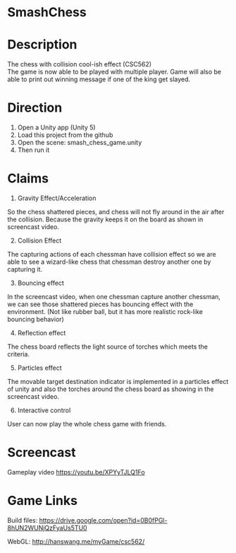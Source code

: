 # SmashChess

# Description
The chess with collision cool-ish effect  (CSC562)  
The game is now able to be played with multiple player. Game will also be able to print out winning message if one of the king get slayed.

# Direction
1. Open a Unity app (Unity 5)
2. Load this project from the github
3. Open the scene: smash_chess_game.unity
4. Then run it
# Claims
1. Gravity Effect/Acceleration

So the chess shattered pieces, and chess will not fly around in the air after the collision. Because the gravity keeps it on the board as shown in screencast video.

2. Collision Effect

The capturing actions of each chessman have collision effect so we are able to see a wizard-like chess that chessman destroy another one by capturing it.

3. Bouncing effect

In the screencast video, when one chessman capture another chessman, we can see those shattered pieces has bouncing effect with the environment. (Not like rubber ball, but it has more realistic rock-like bouncing behavior)

4. Reflection effect

The chess board reflects the light source of torches which meets the criteria.

5. Particles effect

The movable target destination indicator is implemented in a particles effect of unity and also the torches around the chess board as showing in the screencast video.

6. Interactive control

User can now play the whole chess game with friends.

# Screencast
Gameplay video
https://youtu.be/XPYyTJLQ1Fo

# Game Links
Build files: https://drive.google.com/open?id=0B0fPGl-8hUN2WUNjQzFyaUs5TU0

WebGL: http://hanswang.me/myGame/csc562/﻿
